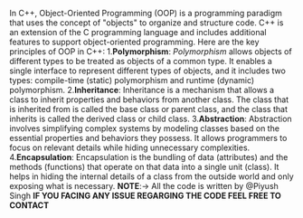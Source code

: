 In C++, Object-Oriented Programming (OOP) is a programming paradigm that uses the concept of "objects" to organize and structure code. C++ is an extension of the C programming language and includes additional features to support object-oriented programming. Here are the key principles of OOP in C++:
1.**Polymorphism**:
*Polymorphism* allows objects of different types to be treated as objects of a common type. It enables a single interface to represent different types of objects, and it includes two types: compile-time (static) polymorphism and runtime (dynamic) polymorphism.
2.**Inheritance**:
Inheritance is a mechanism that allows a class to inherit properties and behaviors from another class. The class that is inherited from is called the base class or parent class, and the class that inherits is called the derived class or child class.
3.**Abstraction**:
Abstraction involves simplifying complex systems by modeling classes based on the essential properties and behaviors they possess. It allows programmers to focus on relevant details while hiding unnecessary complexities.
4.**Encapsulation**:
Encapsulation is the bundling of data (attributes) and the methods (functions) that operate on that data into a single unit (class). It helps in hiding the internal details of a class from the outside world and only exposing what is necessary.
**NOTE**:->
All the code is written by @Piyush Singh
**IF YOU FACING ANY ISSUE REGARGING THE CODE FEEL FREE TO CONTACT**
